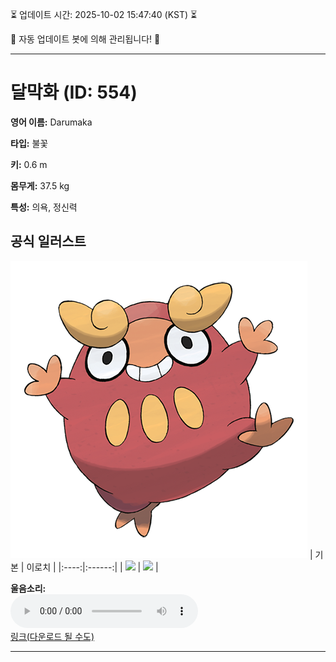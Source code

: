 
⏳ 업데이트 시간: 2025-10-02 15:47:40 (KST) ⏳

🤖 자동 업데이트 봇에 의해 관리됩니다! 🤖

---

# 달막화 (ID: 554)
**영어 이름:** Darumaka

**타입:** 불꽃

**키:** 0.6 m

**몸무게:** 37.5 kg

**특성:** 의욕, 정신력

## 공식 일러스트
![](https://raw.githubusercontent.com/PokeAPI/sprites/master/sprites/pokemon/other/official-artwork/554.png)
| 기본 | 이로치 |
|:----:|:------:|
| <img src="http://play.pokemonshowdown.com/sprites/ani/darumaka.gif" width="200"> | <img src="http://play.pokemonshowdown.com/sprites/ani-shiny/darumaka.gif" width="200"> |

**울음소리:**<br><audio controls src="https://raw.githubusercontent.com/PokeAPI/cries/main/cries/pokemon/latest/554.ogg"></audio><br> [링크(다운로드 될 수도)](https://raw.githubusercontent.com/PokeAPI/cries/main/cries/pokemon/latest/554.ogg)


---
